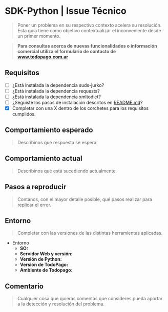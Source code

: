 # SDK-Python | Issue Técnico
> Poner un problema en su respectivo contexto acelera su resolución. </br>
Esta guía tiene como objetivo contextualizar el inconveniente desde un primer momento.

> __Para consultas acerca de nuevas funcionalidades o información comercial utiliza el formulario de contacto de www.todopago.com.ar__

## Requisitos

* [ ] ¿Está instalada la dependencia suds-jurko?
* [ ] ¿Está instalada la dependencia requests?
* [ ] ¿Está instalada la dependencia xmltodict?
* [ ] ¿Seguiste los pasos de instalación descritos en [README.md](https://github.com/TodoPago/SDK-Python/blob/master/README.md)?
* [x] Completar con una X dentro de los corchetes para los requisitos cumplidos.

## Comportamiento esperado
> Describinos qué respuesta se espera.

## Comportamiento actual
> Describinos qué está sucediendo actualmente.

## Pasos a reproducir
> Contanos, con el mayor detalle posible, qué pasos realizar para replicar el error.

## Entorno
> Completar con las versiones de las distintas herramientas aplicadas.
+ Entorno
  * __SO:__
  * __Servidor Web y versión:__
  * __Versión de Python:__
  * __Versión de TodoPago:__
  * __Ambiente de Todopago:__

## Comentario
> Cualquier cosa que quieras comentas que consideres pueda aportar a la detección y resolución del problema.
